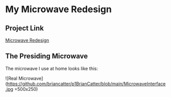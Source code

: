 # My Microwave Redesign

## Project Link
[Microwave Redesign](https://github.com/briancatter/p1BrianCatter)

## The Presiding Microwave

The microwave I use at home looks like this:

![Real Microwave](https://github.com/briancatter/p1BrianCatter/blob/main/MicrowaveInterface.jpg =500x250)
